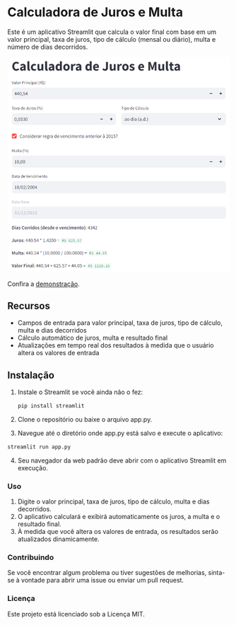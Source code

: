 # Calculadora de Juros e Multa

Este é um aplicativo Streamlit que calcula o valor final com base em um valor principal, taxa de juros, tipo de cálculo (mensal ou diário), multa e número de dias decorridos.

![Calculadora de Juros e Multa](app_preview.png)

Confira a [demonstração](https://calculadora-juros-multa-boleto.streamlit.app/).

## Recursos

- Campos de entrada para valor principal, taxa de juros, tipo de cálculo, multa e dias decorridos
- Cálculo automático de juros, multa e resultado final
- Atualizações em tempo real dos resultados à medida que o usuário altera os valores de entrada

## Instalação

1. Instale o Streamlit se você ainda não o fez:
   ```bash
   pip install streamlit
   ```

2. Clone o repositório ou baixe o arquivo app.py.

3. Navegue até o diretório onde app.py está salvo e execute o aplicativo:

```bash
streamlit run app.py
```

4. Seu navegador da web padrão deve abrir com o aplicativo Streamlit em execução.

### Uso
1. Digite o valor principal, taxa de juros, tipo de cálculo, multa e dias decorridos.
2. O aplicativo calculará e exibirá automaticamente os juros, a multa e o resultado final.
3. À medida que você altera os valores de entrada, os resultados serão atualizados dinamicamente.

### Contribuindo
Se você encontrar algum problema ou tiver sugestões de melhorias, sinta-se à vontade para abrir uma issue ou enviar um pull request.

### Licença
Este projeto está licenciado sob a Licença MIT.

